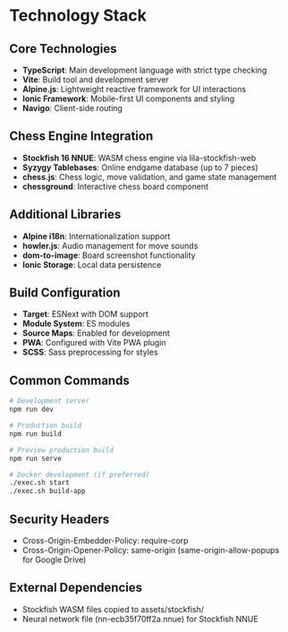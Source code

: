 # Technology Stack

## Core Technologies
- **TypeScript**: Main development language with strict type checking
- **Vite**: Build tool and development server
- **Alpine.js**: Lightweight reactive framework for UI interactions
- **Ionic Framework**: Mobile-first UI components and styling
- **Navigo**: Client-side routing

## Chess Engine Integration
- **Stockfish 16 NNUE**: WASM chess engine via lila-stockfish-web
- **Syzygy Tablebases**: Online endgame database (up to 7 pieces)
- **chess.js**: Chess logic, move validation, and game state management
- **chessground**: Interactive chess board component

## Additional Libraries
- **Alpine i18n**: Internationalization support
- **howler.js**: Audio management for move sounds
- **dom-to-image**: Board screenshot functionality
- **Ionic Storage**: Local data persistence

## Build Configuration
- **Target**: ESNext with DOM support
- **Module System**: ES modules
- **Source Maps**: Enabled for development
- **PWA**: Configured with Vite PWA plugin
- **SCSS**: Sass preprocessing for styles

## Common Commands
```bash
# Development server
npm run dev

# Production build
npm run build

# Preview production build
npm run serve

# Docker development (if preferred)
./exec.sh start
./exec.sh build-app
```

## Security Headers
- Cross-Origin-Embedder-Policy: require-corp
- Cross-Origin-Opener-Policy: same-origin (same-origin-allow-popups for Google Drive)

## External Dependencies
- Stockfish WASM files copied to assets/stockfish/
- Neural network file (nn-ecb35f70ff2a.nnue) for Stockfish NNUE